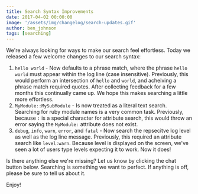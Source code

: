 ```yaml
---
title: Search Syntax Improvements
date: 2017-04-02 00:00:00
image: '/assets/img/changelog/search-updates.gif'
author: ben_johnson
tags: [searching]
---
```


We're always looking for ways to make our search feel effortless. Today we released a few welcome
changes to our search syntax:

1. `hello world` - Now defaults to a phrase match, where the phrase `hello world` must appear
   within the log line (case insensitive). Previously, this would perform an intersection of
   `hello` and `world`, and acheiving a phrase match required quotes. After collecting feedback
   for a few months this continually came up. We hope this makes searching a little more effortless.
2. `MyModule::MySubModule` - Is now treated as a literal text search. Searching for ruby module
   names is a very common task. Previously, because `:` is a special character for attribute search,
   this would throw an error saying the `MyModule:` attribute does not exist.
3. `debug`, `info`, `warn`, `error`, and `fatal` - Now search the repsecitve log level as well as
   the log line message. Previously, this required an attribute search like `level:warn`. Because
   level is displayed on the screen, we've seen a lot of users type levels expecting it to work.
   Now it does!

Is there anything else we're missing? Let us know by clicking the chat button below. Searching
is something we want to perfect. If anything is off, please be sure to tell us about it.

Enjoy!